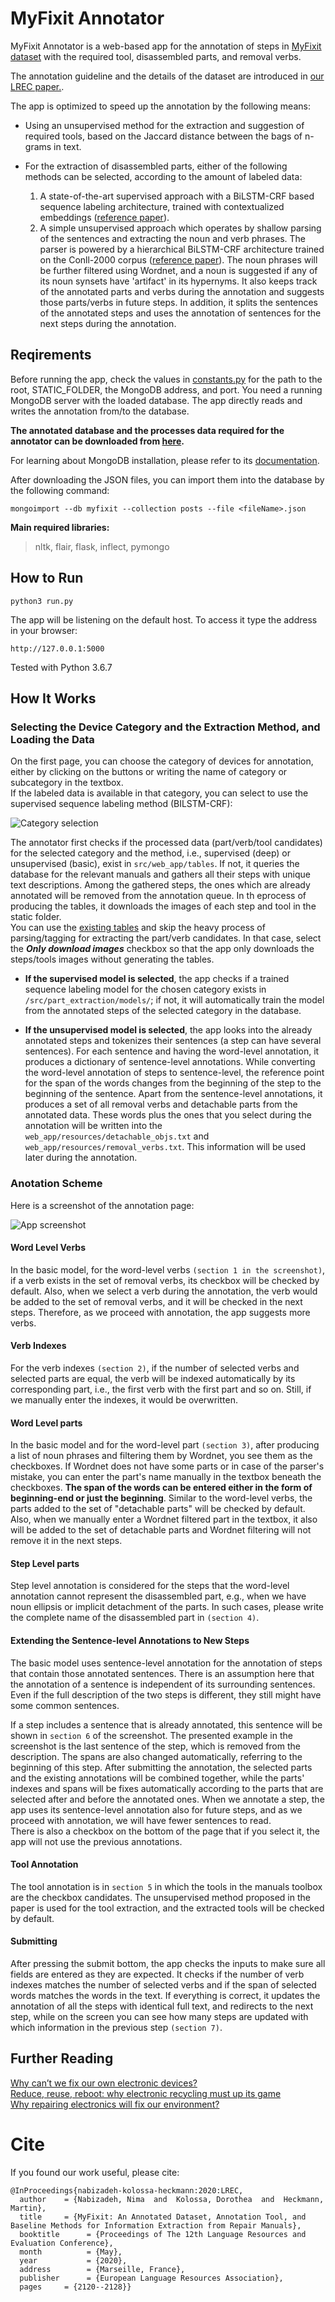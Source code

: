 #   MyFixit Annotator            
            
MyFixit Annotator is a web-based app for the annotation of steps in [MyFixit dataset](https://github.com/rub-ksv/MyFixit-Dataset) with the required tool, disassembled parts, and removal verbs.              

The annotation guideline and the details of the dataset are introduced in [our LREC paper.](http://www.lrec-conf.org/proceedings/lrec2020/pdf/2020.lrec-1.260.pdf).          
            
The app is optimized to speed up the annotation by the following means:            
            
 - Using an unsupervised method for the extraction and suggestion of required tools, based on the Jaccard distance between the bags of n-grams in text.  
               
 - For the extraction of disassembled parts, either of the following methods can be selected, according to the amount of labeled data:            
   1. A state-of-the-art supervised approach with a BiLSTM-CRF based sequence labeling architecture, trained with contextualized embeddings ([reference paper](https://www.aclweb.org/anthology/N19-1078.pdf)).              
   2. A simple unsupervised approach which operates by shallow parsing of the sentences and extracting the noun and verb phrases. The parser is powered by a hierarchical BiLSTM-CRF architecture trained on the Conll-2000 corpus ([reference paper](https://www.aclweb.org/anthology/C18-1139.pdf)). The noun phrases will be further filtered using Wordnet, and a noun is suggested if any of its noun synsets have 'artifact' in its hypernyms. It also keeps track of the annotated parts and verbs during the annotation and suggests those parts/verbs in future steps. In addition, it splits the sentences of the annotated steps and uses the annotation of sentences for the next steps during the annotation.            
            
## Reqirements            
            
Before running the app, check the values in [constants.py](src/web_app/constants.py) for the path to the root, STATIC_FOLDER, the MongoDB address, and port. You need a running MongoDB server with the loaded database. The app directly reads and writes the annotation from/to the database. 

**The annotated database and the processes data required for the annotator can be downloaded from [here](https://github.com/rub-ksv/MyFixit-Dataset).**  

For learning about MongoDB installation, please refer to its [documentation](https://docs.mongodb.com/manual/installation/).

After downloading the JSON files, you can import them into the database by the following command:

    mongoimport --db myfixit --collection posts --file <fileName>.json   
    
**Main required libraries:**   
> nltk, flair, flask, inflect, pymongo   


## How to Run            
    python3 run.py

The app will be listening on the default host. To access it type the address in your browser:

    http://127.0.0.1:5000

Tested with Python 3.6.7
            
## How It Works            
  
### Selecting the Device Category and the Extraction Method, and Loading the Data  
On the first page, you can choose the category of devices for annotation, either by clicking on the buttons or writing the name of category or subcategory in the textbox.    
If the labeled data is available in that category, you can select to use the supervised sequence labeling method (BILSTM-CRF):             
            
![Category selection](src/web_app/static/images/category_selection.png?raw=true)            
            
The annotator first checks if the processed data (part/verb/tool candidates) for the selected category and the method, i.e., supervised (deep) or unsupervised (basic), exist in `src/web_app/tables`. If not, it queries the database for the relevant manuals and gathers all their steps with unique text descriptions. Among the gathered steps, the ones which are already annotated will be removed from the annotation queue. In th eprocess of producing the tables, it downloads the images of each step and tool in the static folder.    
You can use the [existing tables](https://github.com/rub-ksv/MyFixit-Dataset) and skip the heavy process of parsing/tagging for extracting the part/verb candidates. In that case, select the ***Only download images*** checkbox so that the app only downloads the steps/tools images without generating the tables.               

- **If the supervised model is selected**, the app checks if a trained sequence labeling model for the chosen category exists in `/src/part_extraction/models/`; if not, it will automatically train the model from the annotated steps of the selected category in the database.
            
- **If the unsupervised model is selected**, the app looks into the already annotated steps and tokenizes their sentences (a step can have several sentences). For each sentence and having the word-level annotation, it produces a dictionary of sentence-level annotations. While converting the word-level annotation of steps to sentence-level, the reference point for the span of the words changes from the beginning of the step to the beginning of the sentence. Apart from the sentence-level annotations, it produces a set of all removal verbs and detachable parts from the annotated data. These words plus the ones that you select during the annotation will be written into the `web_app/resources/detachable_objs.txt` and `web_app/resources/removal_verbs.txt`. This information will be used later during the annotation.            
  
  
### Anotation Scheme  
  
Here is a screenshot of the annotation page:            
            
![App screenshot](src/web_app/static/images/step.png?raw=true)      
   
#### Word Level Verbs            
In the basic model, for the word-level verbs `(section 1 in the screenshot)`, if a verb exists in the set of removal verbs, its checkbox will be checked by default. Also, when we select a verb during the annotation, the verb would be added to the set of removal verbs, and it will be checked in the next steps. Therefore, as we proceed with annotation, the app suggests more verbs.  
            
#### Verb Indexes            
For the verb indexes `(section 2)`, if the number of selected verbs and selected parts are equal, the verb will be indexed automatically by its corresponding part, i.e., the first verb with the first part and so on. Still, if we manually enter the indexes, it would be overwritten.            
            
#### Word Level parts            
In the basic model and for the word-level part `(section 3)`, after producing a list of noun phrases and filtering them by Wordnet, you see them as the checkboxes.  If Wordnet does not have some parts or in case of the parser's mistake, you can enter the part's name manually in the textbox beneath the checkboxes. **The span of the words can be entered either in the form of beginning-end or just the beginning**. Similar to the word-level verbs, the parts added to the set of "detachable parts" will be checked by default. Also, when we manually enter a Wordnet filtered part in the textbox, it also will be added to the set of detachable parts and Wordnet filtering will not remove it in the next steps.            
            
#### Step Level parts   
Step level annotation is considered for the steps that the word-level annotation cannot represent the disassembled part, e.g., when we have noun ellipsis or implicit detachment of the parts. In such cases, please write the complete name of the disassembled part in `(section 4)`.    
  
#### Extending the Sentence-level Annotations to New Steps            
            
The basic model uses sentence-level annotation for the annotation of steps that contain those annotated sentences. There is an assumption here that the annotation of a sentence is independent of its surrounding sentences. Even if the full description of the two steps is different, they still might have some common sentences.            
            
If a step includes a sentence that is already annotated, this sentence will be shown in `section 6` of the screenshot. The presented example in the screenshot is the last sentence of the step, which is removed from the description. The spans are also changed automatically, referring to the beginning of this step. After submitting the annotation, the selected parts and the existing annotations will be combined together, while the parts' indexes and spans will be fixes automatically according to the parts that are selected after and before the annotated ones. When we annotate a step, the app uses its sentence-level annotation also for future steps, and as we proceed with annotation, we will have fewer sentences to read.  
There is also a checkbox on the bottom of the page that if you select it, the app will not use the previous annotations.   
#### Tool Annotation            
            
            
The tool annotation is in `section 5` in which the tools in the manuals toolbox are the checkbox candidates. The unsupervised method proposed in the paper is used for the tool extraction, and the extracted tools will be checked by default.                        
            
#### Submitting            
After pressing the submit bottom, the app checks the inputs to make sure all fields are entered as they are expected. It checks if the number of verb indexes matches the number of selected verbs and if the span of selected words matches the words in the text. If everything is correct, it updates the annotation of all the steps with identical full text, and redirects to the next step, while on the screen you can see how many steps are updated with which information in the previous step `(section 7)`.

## Further Reading
[Why can’t we fix our own electronic devices?](https://theconversation.com/why-cant-we-fix-our-own-electronic-devices-77601)   
[Reduce, reuse, reboot: why electronic recycling must up its game](https://www.theguardian.com/environment/2017/nov/20/electronic-recycling-e-waste-2017-gadgets)  
[Why repairing electronics will fix our environment?](https://medium.com/if-you-want-to/repair-electronics-to-fix-our-environment-12f693d55754)

# Cite
If you found our work useful, please cite:

    @InProceedings{nabizadeh-kolossa-heckmann:2020:LREC,
      author    = {Nabizadeh, Nima  and  Kolossa, Dorothea  and  Heckmann, Martin},
      title     = {MyFixit: An Annotated Dataset, Annotation Tool, and Baseline Methods for Information Extraction from Repair Manuals},
      booktitle      = {Proceedings of The 12th Language Resources and Evaluation Conference},
      month          = {May},
      year           = {2020},
      address        = {Marseille, France},
      publisher      = {European Language Resources Association},
      pages     = {2120--2128}}
